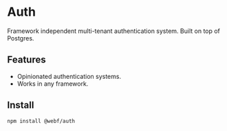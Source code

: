 # Auth

Framework independent multi-tenant authentication system. Built on top of Postgres.


## Features
- Opinionated authentication systems.
- Works in any framework.


## Install

```
npm install @webf/auth
```
